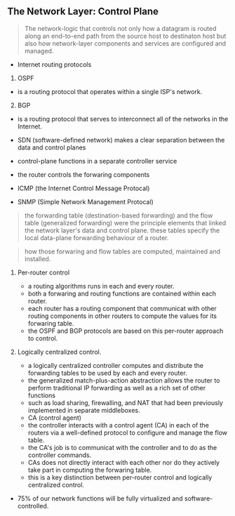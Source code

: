 ## The Network Layer: Control Plane

> The network-logic that controls not only how a datagram is routed along an end-to-end path from the source host to destinaton host
> but also how network-layer components and services are configured and managed.

- Internet routing protocols
1. OSPF
- is a routing protocol that operates within a single ISP's network.
2. BGP
- is a routing protocol that serves to interconnect all of the networks in the Internet.

- SDN (software-defined network) makes a clear separation between the data and control planes
- control-plane functions in a separate controller service
- the router controls the forwaring components

- ICMP (the Internet Control Message Protocal)

- SNMP (Simple Network Management Protocal)

> the forwarding table (destination-based forwarding) and the flow table (generalized forwarding) 
> were the principle elements that linked the network layer's data and control plane.
> these tables specify the local data-plane forwarding behaviour of a router.

> how those forwaring and flow tables are computed, maintained and installed.
1. Per-router control
   - a routing algorithms runs in each and every router.
   - both a forwaring and routing functions are contained within each router.
   - each router has a routing component that communicat with other routing components in other routers to compute the values for its forwaring table.
   - the OSPF and BGP protocols are based on this per-router approach to control.
   
2. Logically centralized control.
   - a logically centralized controller computes and distribute the forwarding tables to be used by each and every router.
   - the generalized match-plus-action abstraction allows the router to perform traditional IP forwarding as well as a rich set of other functions
   - such as load sharing, firewalling, and NAT that had been previously implemented in separate middleboxes.
   - CA (control agent)
   - the controller interacts with a control agent (CA) in each of the routers via a well-defined protocol to configure and manage the flow table.
   - the CA's job is to communicat with the controller and to do as the controller commands.
   - CAs does not directly interact with each other nor do they actively take part in computing the forwaring table.
   - this is a key distinction between per-router control and logically centralized control.

- 75% of our network functions will be fully virtualized and software-controlled.
